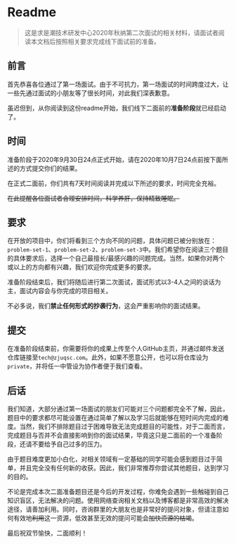 # Readme

> 这是求是潮技术研发中心2020年秋纳第二次面试的相关材料，请面试者阅读本文档后按照相关要求完成线下面试前的准备。

## 前言

首先恭喜各位通过了第一场面试。由于不可抗力，第一场面试的时间跨度过大，让一些先通过面试的小朋友等了很长时间，对此我们深表歉意。

虽迟但到，从你阅读到这份readme开始，我们线下二面前的**准备阶段**就已经启动了。

## 时间
准备阶段于2020年9月30日24点正式开始，请在2020年10月7日24点前按下面所述的方式提交你们的结果。

在正式二面前，你们共有7天时间阅读并完成以下所述的要求，时间完全充裕。

~~在此提醒各位面试者合理安排时间，科学养肝，保持精致睡眠。~~

## 要求
在开放的项目中，你们将看到三个方向不同的问题，具体问题已被分别放在：`problem-set-1`、`problem-set-2`、`problem-set-3`中。我们希望你在阅读三个题目的具体要求后，选择一个自己最擅长/最感兴趣的问题完成。当然，如果你对两个或以上的方向都有兴趣，我们欢迎你完成更多的要求。

准备阶段结束后，我们将随后进行第二次面试，面试形式以3-4人之间的谈话为主，面试内容会与你完成的项目相关。

不必多说，我们**禁止任何形式的抄袭行为**，这会严重影响你的面试结果。

## 提交

在准备阶段结束前，你需要将你的成果上传至个人GitHub主页，并通过邮件发送仓库链接至`tech@zjuqsc.com`。此外，如果不愿意公开，也可以将仓库设为`private`，并将任一中管设为协作者便于我们查看。

## 后话

我们知道，大部分通过第一场面试的朋友们可能对三个问题都完全不了解，因此，题目中的要求都尽可能设置在通过简单了解以及学习后就能够在短时间内完成的难度。当然，我们不排除题目过于困难导致无法完成题目的可能性，对于二面而言，完成题目与否并不会直接影响到你的面试结果，毕竟这只是二面前的一个准备阶段，还请不要给予自己过多的压力。

由于题目难度更加小白化，对相关领域有一定基础的同学可能会感到题目过于简单，并且完全没有任何新的收获。因此，我们非常推荐你尝试其他题目，达到学习的目的。

不论是完成本次二面准备题目还是今后的开发过程，你难免会遇到一些触碰到自己知识盲区，无法解决的问题。使用网络查询相关文档以及博客都是非常高效的解决途径，请善加利用。同时，咨询群里的大朋友也是非常好的提问对象，但请注意如何有效地~~利用~~这一资源，低效甚至无效的提问可能会~~加快资源的枯竭~~。

最后祝双节愉快，二面顺利！